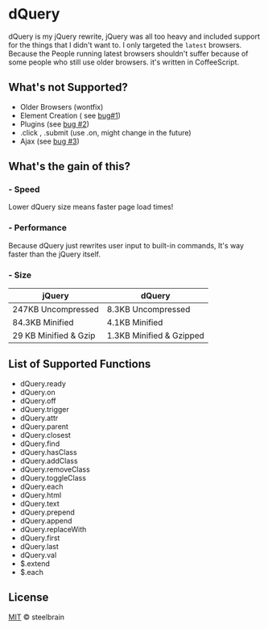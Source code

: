 dQuery
===================

dQuery is my jQuery rewrite, jQuery was all too heavy and included support for the things that I didn't want to. I only targeted the `latest` browsers. Because the People running latest browsers shouldn't suffer because of some people who still use older browsers.
it's written in CoffeeScript.

## What's not Supported?
 * Older Browsers (wontfix)
 * Element Creation ( see [bug#1][1])
 * Plugins (see [bug #2][2])
 * .click , .submit (use .on, might change in the future)
 * Ajax (see [bug #3][3])

## What's the gain of this?
### - Speed
Lower dQuery size means faster page load times!
### - Performance
Because dQuery just rewrites user input to built-in commands, It's way faster than the jQuery itself.
### - Size

| jQuery                | dQuery                   |
|-----------------------|--------------------------|
| 247KB Uncompressed    | 8.3KB Uncompressed       |
| 84.3KB Minified       | 4.1KB Minified           |
| 29 KB Minified & Gzip | 1.3KB Minified & Gzipped |

## List of Supported Functions
 * dQuery.ready
 * dQuery.on
 * dQuery.off
 * dQuery.trigger
 * dQuery.attr
 * dQuery.parent
 * dQuery.closest
 * dQuery.find
 * dQuery.hasClass
 * dQuery.addClass
 * dQuery.removeClass
 * dQuery.toggleClass
 * dQuery.each
 * dQuery.html
 * dQuery.text
 * dQuery.prepend
 * dQuery.append
 * dQuery.replaceWith
 * dQuery.first
 * dQuery.last
 * dQuery.val
 * $.extend
 * $.each

## License

[MIT](http://opensource.org/licenses/MIT) © steelbrain

[1]:https://github.com/steelbrain/dquery/issues/1
[2]:https://github.com/steelbrain/dquery/issues/2
[3]:https://github.com/steelbrain/dquery/issues/3

